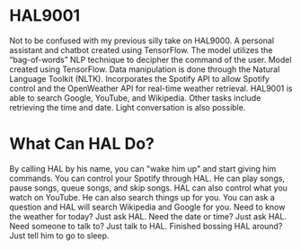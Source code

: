 # HAL9001
Not to be confused with my previous silly take on HAL9000. A personal assistant and chatbot created using TensorFlow. The model utilizes the “bag-of-words” NLP technique to decipher the command of the user. Model created using TensorFlow. Data manipulation is done through the Natural Language Toolkit (NLTK). Incorporates the Spotify API to allow Spotify control and the OpenWeather API for real-time weather retrieval. HAL9001 is able to search Google, YouTube, and Wikipedia. Other tasks include retrieving the time and date. Light conversation is also possible.

# What Can HAL Do?
By calling HAL by his name, you can "wake him up" and start giving him commands. You can control your Spotify through HAL. He can play songs, pause songs, queue songs, and skip songs. HAL can also control what you watch on YouTube. He can also search things up for you. You can ask a question and HAL will search Wikipedia and Google for you. Need to know the weather for today? Just ask HAL. Need the date or time? Just ask HAL. Need someone to talk to? Just talk to HAL. Finished bossing HAL around? Just tell him to go to sleep.

